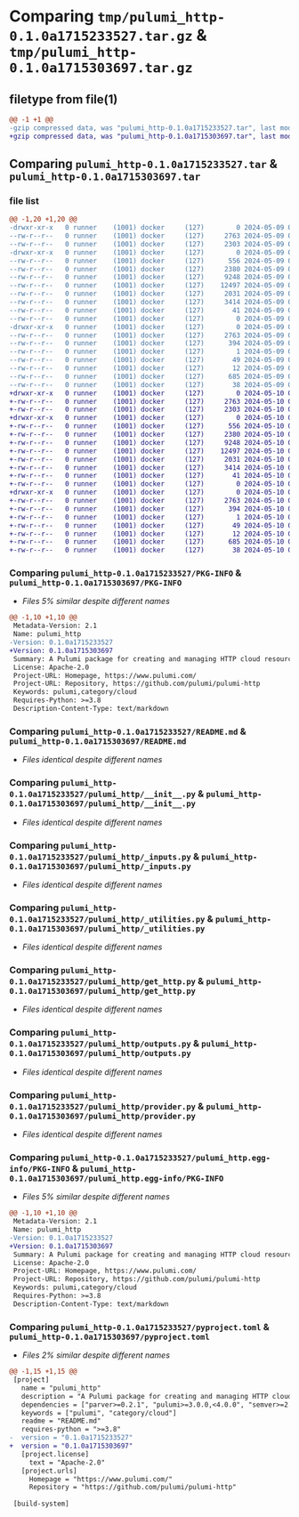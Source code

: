# Comparing `tmp/pulumi_http-0.1.0a1715233527.tar.gz` & `tmp/pulumi_http-0.1.0a1715303697.tar.gz`

## filetype from file(1)

```diff
@@ -1 +1 @@
-gzip compressed data, was "pulumi_http-0.1.0a1715233527.tar", last modified: Thu May  9 05:50:59 2024, max compression
+gzip compressed data, was "pulumi_http-0.1.0a1715303697.tar", last modified: Fri May 10 01:26:00 2024, max compression
```

## Comparing `pulumi_http-0.1.0a1715233527.tar` & `pulumi_http-0.1.0a1715303697.tar`

### file list

```diff
@@ -1,20 +1,20 @@
-drwxr-xr-x   0 runner    (1001) docker     (127)        0 2024-05-09 05:50:59.906038 pulumi_http-0.1.0a1715233527/
--rw-r--r--   0 runner    (1001) docker     (127)     2763 2024-05-09 05:50:59.906038 pulumi_http-0.1.0a1715233527/PKG-INFO
--rw-r--r--   0 runner    (1001) docker     (127)     2303 2024-05-09 05:50:52.000000 pulumi_http-0.1.0a1715233527/README.md
-drwxr-xr-x   0 runner    (1001) docker     (127)        0 2024-05-09 05:50:59.906038 pulumi_http-0.1.0a1715233527/pulumi_http/
--rw-r--r--   0 runner    (1001) docker     (127)      556 2024-05-09 05:50:52.000000 pulumi_http-0.1.0a1715233527/pulumi_http/__init__.py
--rw-r--r--   0 runner    (1001) docker     (127)     2380 2024-05-09 05:50:52.000000 pulumi_http-0.1.0a1715233527/pulumi_http/_inputs.py
--rw-r--r--   0 runner    (1001) docker     (127)     9248 2024-05-09 05:50:52.000000 pulumi_http-0.1.0a1715233527/pulumi_http/_utilities.py
--rw-r--r--   0 runner    (1001) docker     (127)    12497 2024-05-09 05:50:52.000000 pulumi_http-0.1.0a1715233527/pulumi_http/get_http.py
--rw-r--r--   0 runner    (1001) docker     (127)     2031 2024-05-09 05:50:52.000000 pulumi_http-0.1.0a1715233527/pulumi_http/outputs.py
--rw-r--r--   0 runner    (1001) docker     (127)     3414 2024-05-09 05:50:52.000000 pulumi_http-0.1.0a1715233527/pulumi_http/provider.py
--rw-r--r--   0 runner    (1001) docker     (127)       41 2024-05-09 05:50:52.000000 pulumi_http-0.1.0a1715233527/pulumi_http/pulumi-plugin.json
--rw-r--r--   0 runner    (1001) docker     (127)        0 2024-05-09 05:50:52.000000 pulumi_http-0.1.0a1715233527/pulumi_http/py.typed
-drwxr-xr-x   0 runner    (1001) docker     (127)        0 2024-05-09 05:50:59.906038 pulumi_http-0.1.0a1715233527/pulumi_http.egg-info/
--rw-r--r--   0 runner    (1001) docker     (127)     2763 2024-05-09 05:50:59.000000 pulumi_http-0.1.0a1715233527/pulumi_http.egg-info/PKG-INFO
--rw-r--r--   0 runner    (1001) docker     (127)      394 2024-05-09 05:50:59.000000 pulumi_http-0.1.0a1715233527/pulumi_http.egg-info/SOURCES.txt
--rw-r--r--   0 runner    (1001) docker     (127)        1 2024-05-09 05:50:59.000000 pulumi_http-0.1.0a1715233527/pulumi_http.egg-info/dependency_links.txt
--rw-r--r--   0 runner    (1001) docker     (127)       49 2024-05-09 05:50:59.000000 pulumi_http-0.1.0a1715233527/pulumi_http.egg-info/requires.txt
--rw-r--r--   0 runner    (1001) docker     (127)       12 2024-05-09 05:50:59.000000 pulumi_http-0.1.0a1715233527/pulumi_http.egg-info/top_level.txt
--rw-r--r--   0 runner    (1001) docker     (127)      685 2024-05-09 05:50:52.000000 pulumi_http-0.1.0a1715233527/pyproject.toml
--rw-r--r--   0 runner    (1001) docker     (127)       38 2024-05-09 05:50:59.906038 pulumi_http-0.1.0a1715233527/setup.cfg
+drwxr-xr-x   0 runner    (1001) docker     (127)        0 2024-05-10 01:26:00.583678 pulumi_http-0.1.0a1715303697/
+-rw-r--r--   0 runner    (1001) docker     (127)     2763 2024-05-10 01:26:00.583678 pulumi_http-0.1.0a1715303697/PKG-INFO
+-rw-r--r--   0 runner    (1001) docker     (127)     2303 2024-05-10 01:25:52.000000 pulumi_http-0.1.0a1715303697/README.md
+drwxr-xr-x   0 runner    (1001) docker     (127)        0 2024-05-10 01:26:00.579678 pulumi_http-0.1.0a1715303697/pulumi_http/
+-rw-r--r--   0 runner    (1001) docker     (127)      556 2024-05-10 01:25:52.000000 pulumi_http-0.1.0a1715303697/pulumi_http/__init__.py
+-rw-r--r--   0 runner    (1001) docker     (127)     2380 2024-05-10 01:25:52.000000 pulumi_http-0.1.0a1715303697/pulumi_http/_inputs.py
+-rw-r--r--   0 runner    (1001) docker     (127)     9248 2024-05-10 01:25:52.000000 pulumi_http-0.1.0a1715303697/pulumi_http/_utilities.py
+-rw-r--r--   0 runner    (1001) docker     (127)    12497 2024-05-10 01:25:52.000000 pulumi_http-0.1.0a1715303697/pulumi_http/get_http.py
+-rw-r--r--   0 runner    (1001) docker     (127)     2031 2024-05-10 01:25:52.000000 pulumi_http-0.1.0a1715303697/pulumi_http/outputs.py
+-rw-r--r--   0 runner    (1001) docker     (127)     3414 2024-05-10 01:25:52.000000 pulumi_http-0.1.0a1715303697/pulumi_http/provider.py
+-rw-r--r--   0 runner    (1001) docker     (127)       41 2024-05-10 01:25:52.000000 pulumi_http-0.1.0a1715303697/pulumi_http/pulumi-plugin.json
+-rw-r--r--   0 runner    (1001) docker     (127)        0 2024-05-10 01:25:52.000000 pulumi_http-0.1.0a1715303697/pulumi_http/py.typed
+drwxr-xr-x   0 runner    (1001) docker     (127)        0 2024-05-10 01:26:00.583678 pulumi_http-0.1.0a1715303697/pulumi_http.egg-info/
+-rw-r--r--   0 runner    (1001) docker     (127)     2763 2024-05-10 01:26:00.000000 pulumi_http-0.1.0a1715303697/pulumi_http.egg-info/PKG-INFO
+-rw-r--r--   0 runner    (1001) docker     (127)      394 2024-05-10 01:26:00.000000 pulumi_http-0.1.0a1715303697/pulumi_http.egg-info/SOURCES.txt
+-rw-r--r--   0 runner    (1001) docker     (127)        1 2024-05-10 01:26:00.000000 pulumi_http-0.1.0a1715303697/pulumi_http.egg-info/dependency_links.txt
+-rw-r--r--   0 runner    (1001) docker     (127)       49 2024-05-10 01:26:00.000000 pulumi_http-0.1.0a1715303697/pulumi_http.egg-info/requires.txt
+-rw-r--r--   0 runner    (1001) docker     (127)       12 2024-05-10 01:26:00.000000 pulumi_http-0.1.0a1715303697/pulumi_http.egg-info/top_level.txt
+-rw-r--r--   0 runner    (1001) docker     (127)      685 2024-05-10 01:25:52.000000 pulumi_http-0.1.0a1715303697/pyproject.toml
+-rw-r--r--   0 runner    (1001) docker     (127)       38 2024-05-10 01:26:00.583678 pulumi_http-0.1.0a1715303697/setup.cfg
```

### Comparing `pulumi_http-0.1.0a1715233527/PKG-INFO` & `pulumi_http-0.1.0a1715303697/PKG-INFO`

 * *Files 5% similar despite different names*

```diff
@@ -1,10 +1,10 @@
 Metadata-Version: 2.1
 Name: pulumi_http
-Version: 0.1.0a1715233527
+Version: 0.1.0a1715303697
 Summary: A Pulumi package for creating and managing HTTP cloud resources.
 License: Apache-2.0
 Project-URL: Homepage, https://www.pulumi.com/
 Project-URL: Repository, https://github.com/pulumi/pulumi-http
 Keywords: pulumi,category/cloud
 Requires-Python: >=3.8
 Description-Content-Type: text/markdown
```

### Comparing `pulumi_http-0.1.0a1715233527/README.md` & `pulumi_http-0.1.0a1715303697/README.md`

 * *Files identical despite different names*

### Comparing `pulumi_http-0.1.0a1715233527/pulumi_http/__init__.py` & `pulumi_http-0.1.0a1715303697/pulumi_http/__init__.py`

 * *Files identical despite different names*

### Comparing `pulumi_http-0.1.0a1715233527/pulumi_http/_inputs.py` & `pulumi_http-0.1.0a1715303697/pulumi_http/_inputs.py`

 * *Files identical despite different names*

### Comparing `pulumi_http-0.1.0a1715233527/pulumi_http/_utilities.py` & `pulumi_http-0.1.0a1715303697/pulumi_http/_utilities.py`

 * *Files identical despite different names*

### Comparing `pulumi_http-0.1.0a1715233527/pulumi_http/get_http.py` & `pulumi_http-0.1.0a1715303697/pulumi_http/get_http.py`

 * *Files identical despite different names*

### Comparing `pulumi_http-0.1.0a1715233527/pulumi_http/outputs.py` & `pulumi_http-0.1.0a1715303697/pulumi_http/outputs.py`

 * *Files identical despite different names*

### Comparing `pulumi_http-0.1.0a1715233527/pulumi_http/provider.py` & `pulumi_http-0.1.0a1715303697/pulumi_http/provider.py`

 * *Files identical despite different names*

### Comparing `pulumi_http-0.1.0a1715233527/pulumi_http.egg-info/PKG-INFO` & `pulumi_http-0.1.0a1715303697/pulumi_http.egg-info/PKG-INFO`

 * *Files 5% similar despite different names*

```diff
@@ -1,10 +1,10 @@
 Metadata-Version: 2.1
 Name: pulumi_http
-Version: 0.1.0a1715233527
+Version: 0.1.0a1715303697
 Summary: A Pulumi package for creating and managing HTTP cloud resources.
 License: Apache-2.0
 Project-URL: Homepage, https://www.pulumi.com/
 Project-URL: Repository, https://github.com/pulumi/pulumi-http
 Keywords: pulumi,category/cloud
 Requires-Python: >=3.8
 Description-Content-Type: text/markdown
```

### Comparing `pulumi_http-0.1.0a1715233527/pyproject.toml` & `pulumi_http-0.1.0a1715303697/pyproject.toml`

 * *Files 2% similar despite different names*

```diff
@@ -1,15 +1,15 @@
 [project]
   name = "pulumi_http"
   description = "A Pulumi package for creating and managing HTTP cloud resources."
   dependencies = ["parver>=0.2.1", "pulumi>=3.0.0,<4.0.0", "semver>=2.8.1"]
   keywords = ["pulumi", "category/cloud"]
   readme = "README.md"
   requires-python = ">=3.8"
-  version = "0.1.0a1715233527"
+  version = "0.1.0a1715303697"
   [project.license]
     text = "Apache-2.0"
   [project.urls]
     Homepage = "https://www.pulumi.com/"
     Repository = "https://github.com/pulumi/pulumi-http"
 
 [build-system]
```

